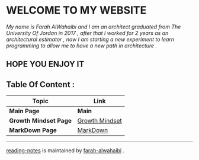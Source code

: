 # **WELCOME TO MY WEBSITE** 
*My name is Farah AlWahaibi and I am an architect graduated from The University Of Jordan in 2017 , after that I worked for 2 years as an architectural estimator , now I am starting a new experiment to learn programming to allow me to have a new path in architecture .*

## **HOPE YOU ENJOY IT**
## **Table Of Content :**
**Topic** | **Link**
----- | -----
**Main Page** | **Main** | 
**Growth Mindset Page** | [Growth Mindset](https://github.com/farahalwahaibi/Reading-Notes/blob/main/GrowthMindset.md) 
**MarkDown Page** | [MarkDown](https://github.com/farahalwahaibi/Reading-Notes/blob/main/Markdown.md)

***

[reading-notes](https://github.com/farahalwahaibi/Reading-Notes) is maintained by [farah-alwahaibi](https://github.com/farahalwahaibi) .
